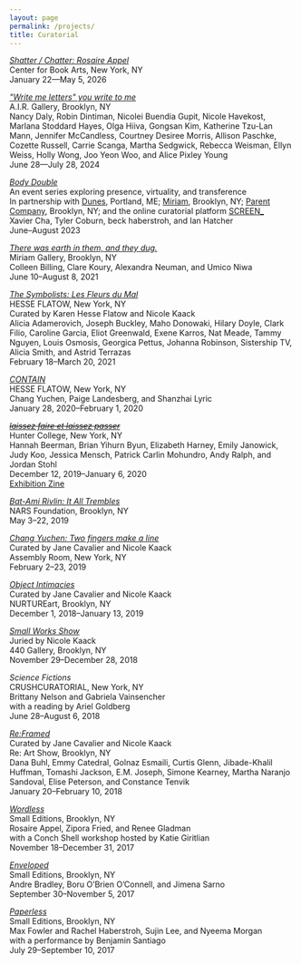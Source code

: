 ```yaml
---
layout: page
permalink: /projects/
title: Curatorial
---
```

<div class="post"><article class="projects">
<p><a href="https://centerforbookarts.org/exhibitions/shatter-chatter-rosaire-appel" target="_blank" rel="noopener"><i>Shatter / Chatter: Rosaire Appel</i></a><br>
Center for Book Arts, New York, NY<br>
January 22—May 5, 2026</p>
  
  
<p><a href="https://www.airgallery.org/exhibitions/write-me-letters-you-write-to-me" target="_blank" rel="noopener"><i>"Write me letters" you write to me</i></a><br>
A.I.R. Gallery, Brooklyn, NY<br>
Nancy Daly, Robin Dintiman, Nicolei Buendia Gupit, Nicole Havekost, Marlana Stoddard Hayes, Olga Hiiva, Gongsan Kim, Katherine Tzu-Lan Mann, Jennifer McCandless, Courtney Desiree Morris, Allison Paschke, Cozette Russell, Carrie Scanga, Martha Sedgwick, Rebecca Weisman, Ellyn Weiss, Holly Wong, Joo Yeon Woo, and Alice Pixley Young<br>
June 28—July 28, 2024</p>
  
<p><a href="https://kaacknicole.github.io/PDFs/2023_BodyDouble_PR.pdf" target="_blank" rel="noopener"><i>Body Double</i></a><br>
An event series exploring presence, virtuality, and transference<br>
In partnership with <a href="https://dunes.fyi/" target="_blank" rel="noopener">Dunes</a>, Portland, ME; <a href="https://miriamgallery.com/exhibition/xavier-cha-audition" target="_blank" rel="noopener">Miriam</a>, Brooklyn, NY; <a href="https://www.parentcompany.net/" target="_blank" rel="noopener">Parent Company</a>, Brooklyn, NY; and the online curatorial platform <a href="http://screen-space.info/" target="_blank" rel="noopener">SCREEN_</a><br>
Xavier Cha, Tyler Coburn, beck haberstroh, and Ian Hatcher<br>
June–August 2023</p>
  
<p><a href="https://kaacknicole.github.io/PDFs/Miriam_Exhibition Info_2021.pdf" target="_blank" rel="noopener"><i>There was earth in them, and they dug.</i></a><br>
Miriam Gallery, Brooklyn, NY<br>
Colleen Billing, Clare Koury, Alexandra Neuman, and Umico Niwa<br>
June 10–August 8, 2021</p>

<p><a href="https://hesseflatow.com/exhibitions/44-the-symbolists-les-fleurs-du-mal/overview/" target="_blank" rel="noopener"><i>The Symbolists: Les Fleurs du Mal</i></a><br>
HESSE FLATOW, New York, NY<br>
Curated by Karen Hesse Flatow and Nicole Kaack<br>
Alicia Adamerovich, Joseph Buckley, Maho Donowaki, Hilary Doyle, Clark Filio, Caroline Garcia, Eliot Greenwald, Exene Karros, Nat Meade, Tammy Nguyen, Louis Osmosis, Georgica Pettus, Johanna Robinson, Sistership TV, Alicia Smith, and Astrid Terrazas<br>
February 18–March 20, 2021</p>
  
<p><a href="https://kaacknicole.github.io/PDFs/2020_CONTAIN_Hesse Flatow.pdf" target="_blank" rel="noopener"><i>CONTAIN</i></a><br>
HESSE FLATOW, New York, NY<br>
Chang Yuchen, Paige Landesberg, and Shanzhai Lyric<br>
January 28, 2020–February 1, 2020</p>
  
<p><a href="https://kaacknicole.github.io/PDFs/2019_laissezfaire_HUNTER_lo.pdf" target="_blank" rel="noopener"><i><strike>laissez faire et laissez passer</strike></i></a><br>
Hunter College, New York, NY<br>
Hannah Beerman, Brian Yihurn Byun, Elizabeth Harney, Emily Janowick, Judy Koo, Jessica Mensch, Patrick Carlin Mohundro, Andy Ralph, and Jordan Stohl<br>
December 12, 2019–January 6, 2020<br>
<a href="https://kaacknicole.github.io/PDFs/2019_Hunter_G2_Zine_FINAL.pdf" target="_blank" rel="noopener">Exhibition Zine</a></p>

<p><a href="https://kaacknicole.github.io/PDFs/2019_NARS_BatAmiRivlin_ItAllTrembles.pdf" target="_blank" rel="noopener"><i>Bat-Ami Rivlin: It All Trembles</i></a><br>
NARS Foundation, Brooklyn, NY<br>
May 3–22, 2019</p>
<p><a href="https://kaacknicole.github.io/PDFs/2019_ChangYuchen_TwoFingersMakeALine_ExhibitionInfo.pdf" target="_blank" rel="noopener"><i>Chang Yuchen: Two fingers make a line</i></a><br>
Curated by Jane Cavalier and Nicole Kaack<br>
Assembly Room, New York, NY<br>
February 2–23, 2019</p>
  
<p><a href="https://kaacknicole.github.io/PDFs/ObjectIntimacies_ExhibitionInfo.pdf" target="_blank" rel="noopener"><i>Object Intimacies</i></a><br>
Curated by Jane Cavalier and Nicole Kaack<br>
NURTUREart, Brooklyn, NY<br>
December 1, 2018–January 13, 2019</p>
  
<p><a href="https://kaacknicole.github.io/PDFs/2018_440SmallWorks_ExhibitionInfo.pdf" target="_blank" rel="noopener"><i>Small Works Show</i></a><br>
Juried by Nicole Kaack<br>
440 Gallery, Brooklyn, NY<br>
November 29–December 28, 2018</p>
  
<p><i>Science Fictions</i><br>
CRUSHCURATORIAL, New York, NY<br>
Brittany Nelson and Gabriela Vainsencher<br>
with a reading by Ariel Goldberg<br>
June 28–August 6, 2018</p>
<div></div>
  
<p><a href="https://kaacknicole.github.io/PDFs/2018_ReFramed_ExhibitionInfo.pdf" target="_blank" rel="noopener"><i>Re:Framed</i></a><br>
Curated by Jane Cavalier and Nicole Kaack<br>
Re: Art Show, Brooklyn, NY<br>
Dana Buhl, Emmy Catedral, Golnaz Esmaili, Curtis Glenn, Jibade-Khalil Huffman, Tomashi Jackson, E.M. Joseph, Simone Kearney, Martha Naranjo Sandoval, Elise Peterson, and Constance Tenvik<br>
January 20–February 10, 2018</p>
  
<p><a href="https://kaacknicole.github.io/PDFs/2017_Wordless_ExhibitionInfo.pdf" target="_blank" rel="noopener"><i>Wordless</i></a><br>
Small Editions, Brooklyn, NY<br>
Rosaire Appel, Zipora Fried, and Renee Gladman<br>
with a Conch Shell workshop hosted by Katie Giritlian<br>
November 18–December 31, 2017</p>
  
<p><a href="https://kaacknicole.github.io/PDFs/2017_Enveloped_ExhibitionInfo.pdf" target="_blank" rel="noopener"><i>Enveloped</i></a><br>
Small Editions, Brooklyn, NY<br>
Andre Bradley, Boru O’Brien O’Connell, and Jimena Sarno<br>
September 30–November 5, 2017</p>
  
<p><a href="https://kaacknicole.github.io/PDFs/2017_Paperless_ExhibitionInfo.pdf" target="_blank" rel="noopener"><i>Paperless</i></a><br>
Small Editions, Brooklyn, NY<br>
Max Fowler and Rachel Haberstroh, Sujin Lee, and Nyeema Morgan<br>
with a performance by Benjamin Santiago<br>
July 29–September 10, 2017</p>

